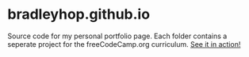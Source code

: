 # bradleyhop.github.io
Source code for my personal portfolio page.
Each folder contains a seperate project for the freeCodeCamp.org curriculum.
[See it in action!](https://bradleyhop.github.io)
